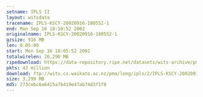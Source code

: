 ```yaml
---
setname: IPLS II
layout: witsdata
tracename: IPLS-KSCY-20020916-180552-1
end: Mon Sep 16 18:10:52 2002
originalname: IPLS-KSCY-20020916-180552-1
gzsize: 916 MB
len: 0:05:00
start: Mon Sep 16 18:05:52 2002
totalwirelen: 26,290 MB
ripedownload: https://data-repository.ripe.net/datasets/wits-archive/pma/long/ipls/2/IPLS-KSCY-20020916-180552-1.gz
pkts: 43 million
download: ftp://wits.cs.waikato.ac.nz/pma/long/ipls/2/IPLS-KSCY-20020916-180552-1.gz
size: 3,299 MB
md5: 273cebc6a6415a7b419e47ab74d3f1f8
---
```

